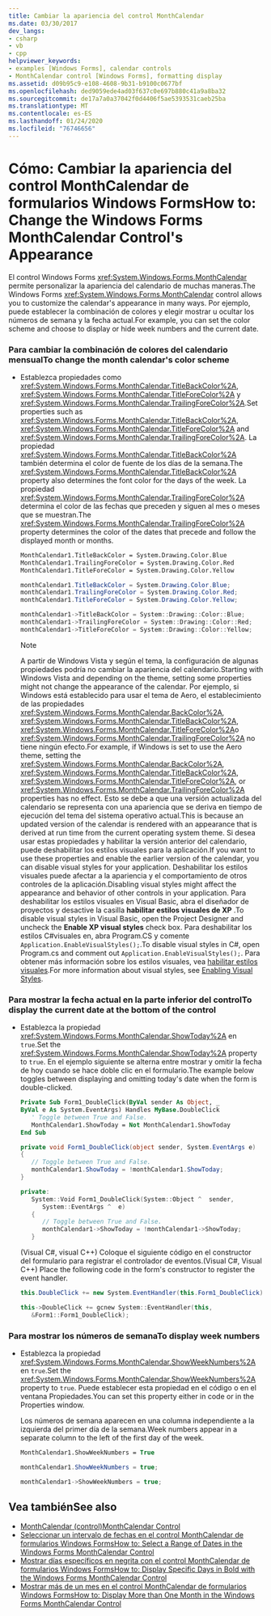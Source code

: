 ```yaml
---
title: Cambiar la apariencia del control MonthCalendar
ms.date: 03/30/2017
dev_langs:
- csharp
- vb
- cpp
helpviewer_keywords:
- examples [Windows Forms], calendar controls
- MonthCalendar control [Windows Forms], formatting display
ms.assetid: d09b95c9-e108-4608-9b31-b9100c0677bf
ms.openlocfilehash: ded9059ede4ad03f637c0e697b880c41a9a8ba32
ms.sourcegitcommit: de17a7a0a37042f0d4406f5ae5393531caeb25ba
ms.translationtype: MT
ms.contentlocale: es-ES
ms.lasthandoff: 01/24/2020
ms.locfileid: "76746656"
---
```

# <a name="how-to-change-the-windows-forms-monthcalendar-controls-appearance"></a><span data-ttu-id="03442-102">Cómo: Cambiar la apariencia del control MonthCalendar de formularios Windows Forms</span><span class="sxs-lookup"><span data-stu-id="03442-102">How to: Change the Windows Forms MonthCalendar Control's Appearance</span></span>
<span data-ttu-id="03442-103">El control Windows Forms <xref:System.Windows.Forms.MonthCalendar> permite personalizar la apariencia del calendario de muchas maneras.</span><span class="sxs-lookup"><span data-stu-id="03442-103">The Windows Forms <xref:System.Windows.Forms.MonthCalendar> control allows you to customize the calendar's appearance in many ways.</span></span> <span data-ttu-id="03442-104">Por ejemplo, puede establecer la combinación de colores y elegir mostrar u ocultar los números de semana y la fecha actual.</span><span class="sxs-lookup"><span data-stu-id="03442-104">For example, you can set the color scheme and choose to display or hide week numbers and the current date.</span></span>  
  
### <a name="to-change-the-month-calendars-color-scheme"></a><span data-ttu-id="03442-105">Para cambiar la combinación de colores del calendario mensual</span><span class="sxs-lookup"><span data-stu-id="03442-105">To change the month calendar's color scheme</span></span>  
  
- <span data-ttu-id="03442-106">Establezca propiedades como <xref:System.Windows.Forms.MonthCalendar.TitleBackColor%2A>, <xref:System.Windows.Forms.MonthCalendar.TitleForeColor%2A> y <xref:System.Windows.Forms.MonthCalendar.TrailingForeColor%2A>.</span><span class="sxs-lookup"><span data-stu-id="03442-106">Set properties such as <xref:System.Windows.Forms.MonthCalendar.TitleBackColor%2A>, <xref:System.Windows.Forms.MonthCalendar.TitleForeColor%2A> and <xref:System.Windows.Forms.MonthCalendar.TrailingForeColor%2A>.</span></span> <span data-ttu-id="03442-107">La propiedad <xref:System.Windows.Forms.MonthCalendar.TitleBackColor%2A> también determina el color de fuente de los días de la semana.</span><span class="sxs-lookup"><span data-stu-id="03442-107">The <xref:System.Windows.Forms.MonthCalendar.TitleBackColor%2A> property also determines the font color for the days of the week.</span></span> <span data-ttu-id="03442-108">La propiedad <xref:System.Windows.Forms.MonthCalendar.TrailingForeColor%2A> determina el color de las fechas que preceden y siguen al mes o meses que se muestran.</span><span class="sxs-lookup"><span data-stu-id="03442-108">The <xref:System.Windows.Forms.MonthCalendar.TrailingForeColor%2A> property determines the color of the dates that precede and follow the displayed month or months.</span></span>  
  
    ```vb  
    MonthCalendar1.TitleBackColor = System.Drawing.Color.Blue  
    MonthCalendar1.TrailingForeColor = System.Drawing.Color.Red  
    MonthCalendar1.TitleForeColor = System.Drawing.Color.Yellow  
    ```  
  
    ```csharp  
    monthCalendar1.TitleBackColor = System.Drawing.Color.Blue;  
    monthCalendar1.TrailingForeColor = System.Drawing.Color.Red;  
    monthCalendar1.TitleForeColor = System.Drawing.Color.Yellow;  
    ```  
  
    ```cpp  
    monthCalendar1->TitleBackColor = System::Drawing::Color::Blue;  
    monthCalendar1->TrailingForeColor = System::Drawing::Color::Red;  
    monthCalendar1->TitleForeColor = System::Drawing::Color::Yellow;  
    ```  
  
    > [!NOTE]
    > <span data-ttu-id="03442-109">A partir de Windows Vista y según el tema, la configuración de algunas propiedades podría no cambiar la apariencia del calendario.</span><span class="sxs-lookup"><span data-stu-id="03442-109">Starting with Windows Vista and depending on the theme, setting some properties might not change the appearance of the calendar.</span></span> <span data-ttu-id="03442-110">Por ejemplo, si Windows está establecido para usar el tema de Aero, el establecimiento de las propiedades <xref:System.Windows.Forms.MonthCalendar.BackColor%2A>, <xref:System.Windows.Forms.MonthCalendar.TitleBackColor%2A>, <xref:System.Windows.Forms.MonthCalendar.TitleForeColor%2A>o <xref:System.Windows.Forms.MonthCalendar.TrailingForeColor%2A> no tiene ningún efecto.</span><span class="sxs-lookup"><span data-stu-id="03442-110">For example, if Windows is set to use the Aero theme, setting the <xref:System.Windows.Forms.MonthCalendar.BackColor%2A>, <xref:System.Windows.Forms.MonthCalendar.TitleBackColor%2A>, <xref:System.Windows.Forms.MonthCalendar.TitleForeColor%2A>, or <xref:System.Windows.Forms.MonthCalendar.TrailingForeColor%2A> properties has no effect.</span></span> <span data-ttu-id="03442-111">Esto se debe a que una versión actualizada del calendario se representa con una apariencia que se deriva en tiempo de ejecución del tema del sistema operativo actual.</span><span class="sxs-lookup"><span data-stu-id="03442-111">This is because an updated version of the calendar is rendered with an appearance that is derived at run time from the current operating system theme.</span></span> <span data-ttu-id="03442-112">Si desea usar estas propiedades y habilitar la versión anterior del calendario, puede deshabilitar los estilos visuales para la aplicación.</span><span class="sxs-lookup"><span data-stu-id="03442-112">If you want to use these properties and enable the earlier version of the calendar, you can disable visual styles for your application.</span></span> <span data-ttu-id="03442-113">Deshabilitar los estilos visuales puede afectar a la apariencia y el comportamiento de otros controles de la aplicación.</span><span class="sxs-lookup"><span data-stu-id="03442-113">Disabling visual styles might affect the appearance and behavior of other controls in your application.</span></span> <span data-ttu-id="03442-114">Para deshabilitar los estilos visuales en Visual Basic, abra el diseñador de proyectos y desactive la casilla **habilitar estilos visuales de XP** .</span><span class="sxs-lookup"><span data-stu-id="03442-114">To disable visual styles in Visual Basic, open the Project Designer and uncheck the **Enable XP visual styles** check box.</span></span> <span data-ttu-id="03442-115">Para deshabilitar los estilos C#visuales en, abra Program.CS y comente `Application.EnableVisualStyles();`.</span><span class="sxs-lookup"><span data-stu-id="03442-115">To disable visual styles in C#, open Program.cs and comment out `Application.EnableVisualStyles();`.</span></span> <span data-ttu-id="03442-116">Para obtener más información sobre los estilos visuales, vea [habilitar estilos visuales](/windows/desktop/controls/cookbook-overview).</span><span class="sxs-lookup"><span data-stu-id="03442-116">For more information about visual styles, see [Enabling Visual Styles](/windows/desktop/controls/cookbook-overview).</span></span>  
  
### <a name="to-display-the-current-date-at-the-bottom-of-the-control"></a><span data-ttu-id="03442-117">Para mostrar la fecha actual en la parte inferior del control</span><span class="sxs-lookup"><span data-stu-id="03442-117">To display the current date at the bottom of the control</span></span>  
  
- <span data-ttu-id="03442-118">Establezca la propiedad <xref:System.Windows.Forms.MonthCalendar.ShowToday%2A> en `true`.</span><span class="sxs-lookup"><span data-stu-id="03442-118">Set the <xref:System.Windows.Forms.MonthCalendar.ShowToday%2A> property to `true`.</span></span> <span data-ttu-id="03442-119">En el ejemplo siguiente se alterna entre mostrar y omitir la fecha de hoy cuando se hace doble clic en el formulario.</span><span class="sxs-lookup"><span data-stu-id="03442-119">The example below toggles between displaying and omitting today's date when the form is double-clicked.</span></span>  
  
    ```vb  
    Private Sub Form1_DoubleClick(ByVal sender As Object, _  
    ByVal e As System.EventArgs) Handles MyBase.DoubleClick  
       ' Toggle between True and False.  
       MonthCalendar1.ShowToday = Not MonthCalendar1.ShowToday  
    End Sub  
    ```  
  
    ```csharp  
    private void Form1_DoubleClick(object sender, System.EventArgs e)  
    {  
       // Toggle between True and False.  
       monthCalendar1.ShowToday = !monthCalendar1.ShowToday;  
    }  
    ```  
  
    ```cpp  
    private:  
       System::Void Form1_DoubleClick(System::Object ^  sender,  
          System::EventArgs ^  e)  
       {  
          // Toggle between True and False.  
          monthCalendar1->ShowToday = !monthCalendar1->ShowToday;  
       }  
    ```  
  
     <span data-ttu-id="03442-120">(Visual C#, visual C++) Coloque el siguiente código en el constructor del formulario para registrar el controlador de eventos.</span><span class="sxs-lookup"><span data-stu-id="03442-120">(Visual C#, Visual C++) Place the following code in the form's constructor to register the event handler.</span></span>  
  
    ```csharp  
    this.DoubleClick += new System.EventHandler(this.Form1_DoubleClick);  
    ```  
  
    ```cpp  
    this->DoubleClick += gcnew System::EventHandler(this,  
       &Form1::Form1_DoubleClick);  
    ```  
  
### <a name="to-display-week-numbers"></a><span data-ttu-id="03442-121">Para mostrar los números de semana</span><span class="sxs-lookup"><span data-stu-id="03442-121">To display week numbers</span></span>  
  
- <span data-ttu-id="03442-122">Establezca la propiedad <xref:System.Windows.Forms.MonthCalendar.ShowWeekNumbers%2A> en `true`.</span><span class="sxs-lookup"><span data-stu-id="03442-122">Set the <xref:System.Windows.Forms.MonthCalendar.ShowWeekNumbers%2A> property to `true`.</span></span> <span data-ttu-id="03442-123">Puede establecer esta propiedad en el código o en el ventana Propiedades.</span><span class="sxs-lookup"><span data-stu-id="03442-123">You can set this property either in code or in the Properties window.</span></span>  
  
     <span data-ttu-id="03442-124">Los números de semana aparecen en una columna independiente a la izquierda del primer día de la semana.</span><span class="sxs-lookup"><span data-stu-id="03442-124">Week numbers appear in a separate column to the left of the first day of the week.</span></span>  
  
    ```vb  
    MonthCalendar1.ShowWeekNumbers = True  
    ```  
  
    ```csharp  
    monthCalendar1.ShowWeekNumbers = true;  
    ```  
  
    ```cpp  
    monthCalendar1->ShowWeekNumbers = true;  
    ```  
  
## <a name="see-also"></a><span data-ttu-id="03442-125">Vea también</span><span class="sxs-lookup"><span data-stu-id="03442-125">See also</span></span>

- [<span data-ttu-id="03442-126">MonthCalendar (control)</span><span class="sxs-lookup"><span data-stu-id="03442-126">MonthCalendar Control</span></span>](monthcalendar-control-windows-forms.md)
- [<span data-ttu-id="03442-127">Seleccionar un intervalo de fechas en el control MonthCalendar de formularios Windows Forms</span><span class="sxs-lookup"><span data-stu-id="03442-127">How to: Select a Range of Dates in the Windows Forms MonthCalendar Control</span></span>](how-to-select-a-range-of-dates-in-the-windows-forms-monthcalendar-control.md)
- [<span data-ttu-id="03442-128">Mostrar días específicos en negrita con el control MonthCalendar de formularios Windows Forms</span><span class="sxs-lookup"><span data-stu-id="03442-128">How to: Display Specific Days in Bold with the Windows Forms MonthCalendar Control</span></span>](display-specific-days-in-bold-with-wf-monthcalendar-control.md)
- [<span data-ttu-id="03442-129">Mostrar más de un mes en el control MonthCalendar de formularios Windows Forms</span><span class="sxs-lookup"><span data-stu-id="03442-129">How to: Display More than One Month in the Windows Forms MonthCalendar Control</span></span>](display-more-than-one-month-wf-monthcalendar-control.md)
